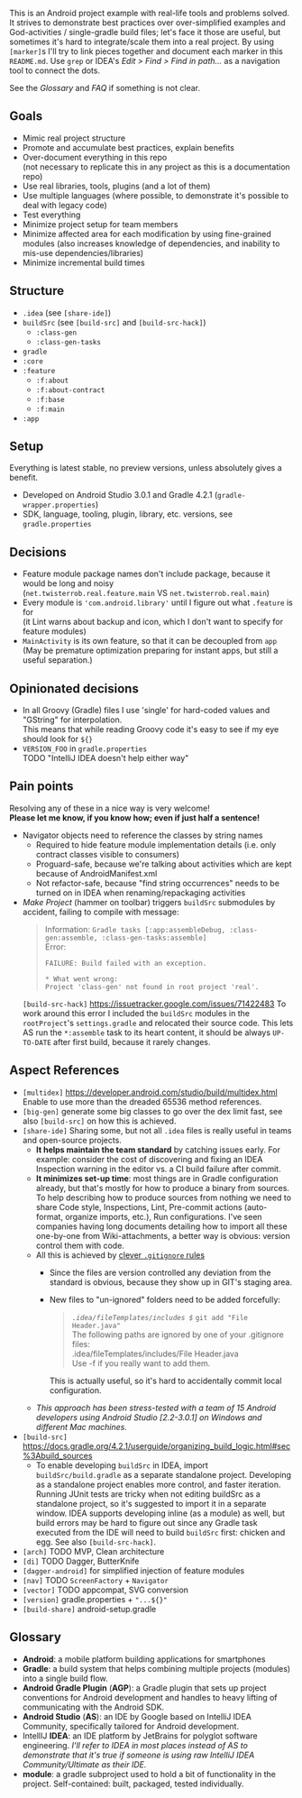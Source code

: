 This is an Android project example with real-life tools and problems solved. It strives to demonstrate best practices over over-simplified examples and God-activities / single-gradle build files; let's face it those are useful, but sometimes it's hard to integrate/scale them into a real project. By using `[marker]`s I'll try to link pieces together and document each marker in this `README.md`. Use `grep` or IDEA's *Edit > Find > Find in path...* as a navigation tool to connect the dots.

See the *Glossary* and *FAQ* if something is not clear.

## Goals
 * Mimic real project structure
 * Promote and accumulate best practices, explain benefits
 * Over-document everything in this repo  
   (not necessary to replicate this in any project as this is a documentation repo)
 * Use real libraries, tools, plugins (and a lot of them)
 * Use multiple languages (where possible, to demonstrate it's possible to deal with legacy code)
 * Test everything
 * Minimize project setup for team members
 * Minimize affected area for each modification by using fine-grained modules (also increases knowledge of dependencies, and inability to mis-use dependencies/libraries)
 * Minimize incremental build times

## Structure
 * `.idea` (see `[share-ide]`)
 * `buildSrc` (see `[build-src]` and `[build-src-hack]`)
   * `:class-gen`
   * `:class-gen-tasks`
 * `gradle`
 * `:core`
 * `:feature`
   * `:f:about`
   * `:f:about-contract`
   * `:f:base`
   * `:f:main`
 * `:app`

## Setup

Everything is latest stable, no preview versions, unless absolutely gives a benefit.

 * Developed on Android Studio 3.0.1 and Gradle 4.2.1 (`gradle-wrapper.properties`)
 * SDK, language, tooling, plugin, library, etc. versions, see `gradle.properties`

## Decisions

 * Feature module package names don't include package, because it would be long and noisy  
   (`net.twisterrob.real.feature.main` VS `net.twisterrob.real.main`) 
 * Every module is `'com.android.library'` until I figure out what `.feature` is for  
   (it Lint warns about backup and icon, which I don't want to specify for feature modules)
 * `MainActivity` is its own feature, so that it can be decoupled from `app`  
   (May be premature optimization preparing for instant apps, but still a useful separation.)

## Opinionated decisions

 * In all Groovy (Gradle) files I use 'single' for hard-coded values and "GString" for interpolation.  
   This means that while reading Groovy code it's easy to see if my eye should look for `${}`
 * `VERSION_FOO` in `gradle.properties`  
   TODO "IntelliJ IDEA doesn't help either way"

## Pain points

Resolving any of these in a nice way is very welcome!  
**Please let me know, if you know how; even if just half a sentence!**

 * Navigator objects need to reference the classes by string names
   * Required to hide feature module implementation details
    (i.e. only contract classes visible to consumers)
   * Proguard-safe, because we're talking about activities which are kept because of AndroidManifest.xml
   * Not refactor-safe, because "find string occurrences" needs to be turned on in IDEA when renaming/repackaging activities
 * *Make Project* (hammer on toolbar) triggers `buildSrc` submodules by accident, failing to compile with message:
    > Information: `Gradle tasks [:app:assembleDebug, :class-gen:assemble, :class-gen-tasks:assemble]`  
    > Error:
    > ```
    > FAILURE: Build failed with an exception.
    >
    > * What went wrong:
    > Project 'class-gen' not found in root project 'real'.
    > ```
    `[build-src-hack]` https://issuetracker.google.com/issues/71422483
    To work around this error I included the `buildSrc` modules in the `rootProject`'s `settings.gradle` and relocated their source code. This lets AS run the `*:assemble` task to its heart content, it should be always `UP-TO-DATE` after first build, because it rarely changes.

## Aspect References
 * `[multidex]` https://developer.android.com/studio/build/multidex.html  
   Enable to use more than the dreaded 65536 method references.
 * `[big-gen]` generate some big classes to go over the dex limit fast, see also `[build-src]` on how this is achieved.
 * `[share-ide]`
   Sharing some, but not all `.idea` files is really useful in teams and open-source projects.
   * **It helps maintain the team standard** by catching issues early. For example: consider the cost of discovering and fixing an IDEA Inspection warning in the editor vs. a CI build failure after commit.
   * **It minimizes set-up time**: most things are in Gradle configuration already, but that's mostly for how to produce a binary from sources. To help describing how to produce sources from nothing we need to share Code style, Inspections, Lint, Pre-commit actions (auto-format, organize imports, etc.), Run configurations. I've seen companies having long documents detailing how to import all these one-by-one from Wiki-attachments, a better way is obvious: version control them with code.
   * All this is achieved by [clever `.gitignore` rules](https://stackoverflow.com/a/5534865/253468)
     * Since the files are version controlled any deviation from the standard is obvious, because they show up in GIT's staging area.
     * New files to "un-ignored" folders need to be added forcefully:

         > *`.idea/fileTemplates/includes $`* `git add "File Header.java"`  
         The following paths are ignored by one of your .gitignore files:  
         .idea/fileTemplates/includes/File Header.java  
         Use -f if you really want to add them.

       This is actually useful, so it's hard to accidentally commit local configuration.
   * *This approach has been stress-tested with a team of 15 Android developers using Android Studio [2.2-3.0.1] on Windows and different Mac machines.*
 * `[build-src]` https://docs.gradle.org/4.2.1/userguide/organizing_build_logic.html#sec%3Abuild_sources
   * To enable developing `buildSrc` in IDEA, import `buildSrc/build.gradle` as a separate standalone project.
     Developing as a standalone project enables more control, and faster iteration. Running JUnit tests are tricky when not editing buildSrc as a standalone project, so it's suggested to import it in a separate window.
     IDEA supports developing inline (as a module) as well, but build errors may be hard to figure out since any Gradle task executed from the IDE will need to build `buildSrc` first: chicken and egg. See also `[build-src-hack]`.
 * `[arch]` TODO MVP, Clean architecture
 * `[di]` TODO Dagger, ButterKnife
 * `[dagger-android]` for simplified injection of feature modules
 * `[nav]` TODO `ScreenFactory` + `Navigator`
 * `[vector]` TODO appcompat, SVG conversion
 * `[version]` gradle.properties + `"...${}"`
 * `[build-share]` android-setup.gradle
    

## Glossary
 * **Android**: a mobile platform building applications for smartphones
 * **Gradle**: a build system that helps combining multiple projects (modules) into a single build flow.
 * **Android Gradle Plugin** (**AGP**): a Gradle plugin that sets up project conventions for Android development and handles to heavy lifting of communicating with the Android SDK.
 * **Android Studio** (**AS**): an IDE by Google based on IntelliJ IDEA Community, specifically tailored for Android development.
 * IntellIJ **IDEA**: an IDE platform by JetBrains for polyglot software engineering. *I'll refer to IDEA in most places instead of AS to demonstrate that it's true if someone is using raw IntelliJ IDEA Community/Ultimate as their IDE.*
 * **module**: a gradle subproject used to hold a bit of functionality in the project. Self-contained: built, packaged, tested individually.

